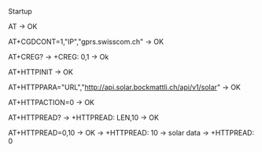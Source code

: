 Startup 


AT
-> OK

AT+CGDCONT=1,"IP","gprs.swisscom.ch"
-> OK

AT+CREG?
-> +CREG: 0,1
-> Ok

AT+HTTPINIT
-> OK

AT+HTTPPARA="URL","http://api.solar.bockmattli.ch/api/v1/solar"
-> OK

AT+HTTPACTION=0
-> OK

AT+HTTPREAD?
-> +HTTPREAD: LEN,10
-> OK

AT+HTTPREAD=0,10
-> OK
-> +HTTPREAD: 10
-> solar data
-> +HTTPREAD: 0